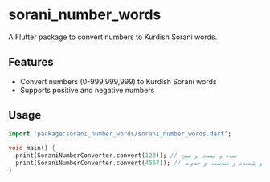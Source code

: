 # sorani_number_words

A Flutter package to convert numbers to Kurdish Sorani words.

## Features

- Convert numbers (0-999,999,999) to Kurdish Sorani words
- Supports positive and negative numbers

## Usage

```dart
import 'package:sorani_number_words/sorani_number_words.dart';

void main() {
  print(SoraniNumberConverter.convert(123)); // سەد و بیست و سێ
  print(SoraniNumberConverter.convert(4567)); // چوار هەزار و پێنسەد و شەست و حەوت
}
```
